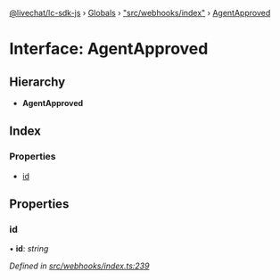 [@livechat/lc-sdk-js](../README.md) › [Globals](../globals.md) › ["src/webhooks/index"](../modules/_src_webhooks_index_.md) › [AgentApproved](_src_webhooks_index_.agentapproved.md)

# Interface: AgentApproved

## Hierarchy

* **AgentApproved**

## Index

### Properties

* [id](_src_webhooks_index_.agentapproved.md#id)

## Properties

###  id

• **id**: *string*

*Defined in [src/webhooks/index.ts:239](https://github.com/livechat/lc-sdk-js/blob/aff69b2/src/webhooks/index.ts#L239)*
